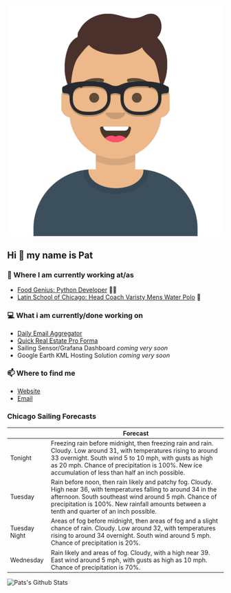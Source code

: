 [![Social banner for p-j-falconer](https://raw.githubusercontent.com/P-J-FALCONER/P-J-FALCONER/master/assets/avataaars.svg)](https://patfalconer.com/)
## Hi :wave: my name is Pat

### 💼 Where I am currently working at/as
- [Food Genius: Python Developer](https://getfoodgenius.com/) 🍔🐍
- [Latin School of Chicago: Head Coach Varisty Mens Water Polo](https://www.latinschool.org/) 🤽


### 💻 What i am currently/done working on
 - [Daily Email Aggregator](https://github.com/P-J-FALCONER/dott_daily_mail)
 - [Quick Real Estate Pro Forma](https://github.com/P-J-FALCONER/henry)
 - Sailing Sensor/Grafana Dashboard *coming very soon*
 - Google Earth KML Hosting Solution *coming very soon*

### 📫 Where to find me
 - [Website](https://patfalconer.com/)
 - [Email](mailto:patrick.j.falconer@gmail.com)


### Chicago Sailing Forecasts
|   | Forecast  |
|---|---|
| Tonight | Freezing rain before midnight, then freezing rain and rain. Cloudy. Low around 31, with temperatures rising to around 33 overnight. South wind 5 to 10 mph, with gusts as high as 20 mph. Chance of precipitation is 100%. New ice accumulation of less than half an inch possible. |
| Tuesday | Rain before noon, then rain likely and patchy fog. Cloudy. High near 36, with temperatures falling to around 34 in the afternoon. South southeast wind around 5 mph. Chance of precipitation is 100%. New rainfall amounts between a tenth and quarter of an inch possible. |
| Tuesday Night | Areas of fog before midnight, then areas of fog and a slight chance of rain. Cloudy. Low around 32, with temperatures rising to around 34 overnight. South wind around 5 mph. Chance of precipitation is 20%. |
| Wednesday | Rain likely and areas of fog. Cloudy, with a high near 39. East wind around 5 mph, with gusts as high as 10 mph. Chance of precipitation is 70%. |

![Pats's Github Stats](https://github-readme-stats.vercel.app/api?username=p-j-falconer&show_icons=true&theme=radical)
